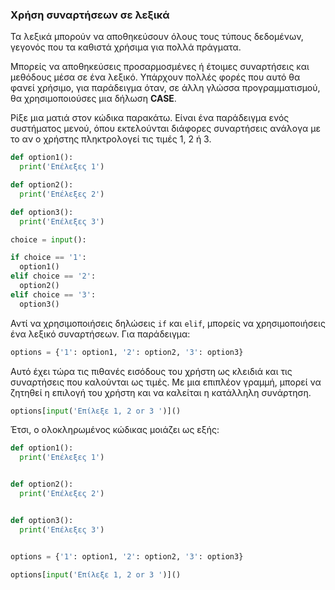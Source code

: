 ### Χρήση συναρτήσεων σε λεξικά

Τα λεξικά μπορούν να αποθηκεύσουν όλους τους τύπους δεδομένων, γεγονός που τα καθιστά χρήσιμα για πολλά πράγματα.

Μπορείς να αποθηκεύσεις προσαρμοσμένες ή έτοιμες συναρτήσεις και μεθόδους μέσα σε ένα λεξικό. Υπάρχουν πολλές φορές που αυτό θα φανεί χρήσιμο, για παράδειγμα όταν, σε άλλη γλώσσα προγραμματισμού, θα χρησιμοποιούσες μια δήλωση **CASE**.

Ρίξε μια ματιά στον κώδικα παρακάτω. Είναι ένα παράδειγμα ενός συστήματος μενού, όπου εκτελούνται διάφορες συναρτήσεις ανάλογα με το αν ο χρήστης πληκτρολογεί τις τιμές 1, 2 ή 3.

```python
def option1():
  print('Επέλεξες 1')

def option2():
  print('Επέλεξες 2')

def option3():
  print('Επέλεξες 3')

choice = input():

if choice == '1':
  option1()
elif choice == '2':
  option2()
elif choice == '3':
  option3()
```

Αντί να χρησιμοποιήσεις δηλώσεις `if` και `elif`, μπορείς να χρησιμοποιήσεις ένα λεξικό συναρτήσεων. Για παράδειγμα:

```python
options = {'1': option1, '2': option2, '3': option3}
```

Αυτό έχει τώρα τις πιθανές εισόδους του χρήστη ως κλειδιά και τις συναρτήσεις που καλούνται ως τιμές. Με μια επιπλέον γραμμή, μπορεί να ζητηθεί η επιλογή του χρήστη και να καλείται η κατάλληλη συνάρτηση.

```python
options[input('Επίλεξε 1, 2 or 3 ')]()
```

Έτσι, ο ολοκληρωμένος κώδικας μοιάζει ως εξής:

```python
def option1():
  print('Επέλεξες 1')


def option2():
  print('Επέλεξες 2')


def option3():
  print('Επέλεξες 3')


options = {'1': option1, '2': option2, '3': option3}

options[input('Επίλεξε 1, 2 or 3 ')]()
```
